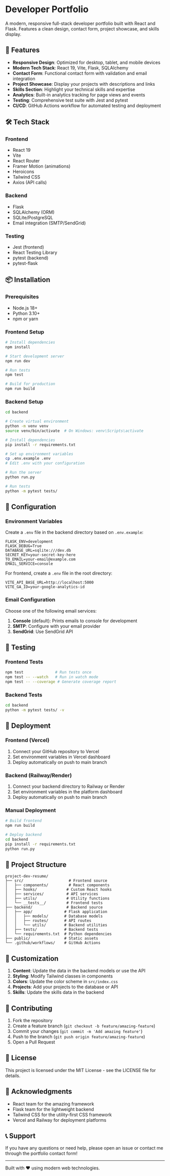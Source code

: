 # Developer Portfolio

A modern, responsive full-stack developer portfolio built with React and Flask. Features a clean design, contact form, project showcase, and skills display.

## 🚀 Features

- **Responsive Design**: Optimized for desktop, tablet, and mobile devices
- **Modern Tech Stack**: React 19, Vite, Flask, SQLAlchemy
- **Contact Form**: Functional contact form with validation and email integration
- **Project Showcase**: Display your projects with descriptions and links
- **Skills Section**: Highlight your technical skills and expertise
- **Analytics**: Built-in analytics tracking for page views and events
- **Testing**: Comprehensive test suite with Jest and pytest
- **CI/CD**: GitHub Actions workflow for automated testing and deployment

## 🛠️ Tech Stack

### Frontend
- React 19
- Vite
- React Router
- Framer Motion (animations)
- Heroicons
- Tailwind CSS
- Axios (API calls)

### Backend
- Flask
- SQLAlchemy (ORM)
- SQLite/PostgreSQL
- Email integration (SMTP/SendGrid)

### Testing
- Jest (frontend)
- React Testing Library
- pytest (backend)
- pytest-flask

## 📦 Installation

### Prerequisites
- Node.js 18+
- Python 3.10+
- npm or yarn

### Frontend Setup
```bash
# Install dependencies
npm install

# Start development server
npm run dev

# Run tests
npm test

# Build for production
npm run build
```

### Backend Setup
```bash
cd backend

# Create virtual environment
python -m venv venv
source venv/bin/activate  # On Windows: venv\Scripts\activate

# Install dependencies
pip install -r requirements.txt

# Set up environment variables
cp .env.example .env
# Edit .env with your configuration

# Run the server
python run.py

# Run tests
python -m pytest tests/
```

## 🔧 Configuration

### Environment Variables

Create a `.env` file in the backend directory based on `.env.example`:

```env
FLASK_ENV=development
FLASK_DEBUG=True
DATABASE_URL=sqlite:///dev.db
SECRET_KEY=your-secret-key-here
TO_EMAIL=your-email@example.com
EMAIL_SERVICE=console
```

For frontend, create a `.env` file in the root directory:

```env
VITE_API_BASE_URL=http://localhost:5000
VITE_GA_ID=your-google-analytics-id
```

### Email Configuration

Choose one of the following email services:

1. **Console** (default): Prints emails to console for development
2. **SMTP**: Configure with your email provider
3. **SendGrid**: Use SendGrid API

## 🧪 Testing

### Frontend Tests
```bash
npm test              # Run tests once
npm test -- --watch   # Run in watch mode
npm test -- --coverage # Generate coverage report
```

### Backend Tests
```bash
cd backend
python -m pytest tests/ -v
```

## 🚀 Deployment

### Frontend (Vercel)
1. Connect your GitHub repository to Vercel
2. Set environment variables in Vercel dashboard
3. Deploy automatically on push to main branch

### Backend (Railway/Render)
1. Connect your backend directory to Railway or Render
2. Set environment variables in the platform dashboard
3. Deploy automatically on push to main branch

### Manual Deployment
```bash
# Build frontend
npm run build

# Deploy backend
cd backend
pip install -r requirements.txt
python run.py
```

## 📁 Project Structure

```
project-dev-resume/
├── src/                    # Frontend source
│   ├── components/         # React components
│   ├── hooks/             # Custom React hooks
│   ├── services/          # API services
│   ├── utils/             # Utility functions
│   └── __tests__/         # Frontend tests
├── backend/               # Backend source
│   ├── app/              # Flask application
│   │   ├── models/       # Database models
│   │   ├── routes/       # API routes
│   │   └── utils/        # Backend utilities
│   ├── tests/            # Backend tests
│   └── requirements.txt  # Python dependencies
├── public/               # Static assets
└── .github/workflows/    # GitHub Actions
```

## 🎨 Customization

1. **Content**: Update the data in the backend models or use the API
2. **Styling**: Modify Tailwind classes in components
3. **Colors**: Update the color scheme in `src/index.css`
4. **Projects**: Add your projects to the database or API
5. **Skills**: Update the skills data in the backend

## 🤝 Contributing

1. Fork the repository
2. Create a feature branch (`git checkout -b feature/amazing-feature`)
3. Commit your changes (`git commit -m 'Add amazing feature'`)
4. Push to the branch (`git push origin feature/amazing-feature`)
5. Open a Pull Request

## 📄 License

This project is licensed under the MIT License - see the LICENSE file for details.

## 🙏 Acknowledgments

- React team for the amazing framework
- Flask team for the lightweight backend
- Tailwind CSS for the utility-first CSS framework
- Vercel and Railway for deployment platforms

## 📞 Support

If you have any questions or need help, please open an issue or contact me through the portfolio contact form!

---

Built with ❤️ using modern web technologies.
